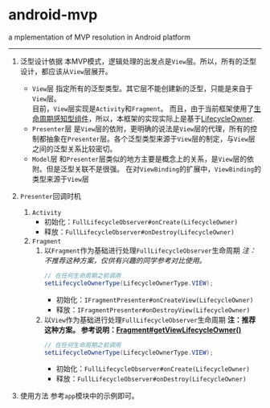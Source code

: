 # android-mvp
a mplementation of MVP resolution in Android platform

---


1. 泛型设计依据
    本MVP模式，逻辑处理的出发点是`View`层。所以，所有的泛型设计，都应该从`View`层展开。
    - `View`层
        指定所有的泛型类型。其它层不能创建新的泛型，只能是来自于`View`层。        
        目前，`View`层实现是`Activity`和`Fragment`。
        而且，由于当前框架使用了[生命周期感知型组件](https://developer.android.google.cn/topic/libraries/architecture/lifecycle?hl=zh-cn)，所以，本框架的实现实际上是基于[LifecycleOwner](https://developer.android.google.cn/reference/androidx/lifecycle/LifecycleOwner?hl=en).
    - `Presenter`层
        是`View`层的依附，更明确的说法是`View`层的代理，所有的控制都抽象在`Presenter`层。各个泛型类型来源于`View`层的制定，与`View`层之间的泛型关系比较密切。
    - `Model`层
        和`Presenter`层类似的地方主要是概念上的关系，是`View`层的依附。但是泛型关联不是很强。
        在对`ViewBinding`的扩展中，`ViewBinding`的类型来源于`View`层

2. `Presenter`回调时机
    1. `Activity`
        - 初始化：`FullLifecycleObserver#onCreate(LifecycleOwner)`
        - 释放：`FullLifecycleObserver#onDestroy(LifecycleOwner)`
    2. `Fragment`
        1. 以`Fragment`作为基础进行处理`FullLifecycleObserver`生命周期
            *注：不推荐这种方案，仅供有兴趣的同学参考对比使用。*
            ```Java
            // 在任何生命周期之前调用
            setLifecycleOwnerType(LifecycleOwnerType.VIEW);
            ```
            - 初始化：`IFragmentPresenter#onCreateView(LifecycleOwner)`
            - 释放：`IFragmentPresenter#onDestroyView(LifecycleOwner)`
        2. 以`View`作为基础进行处理`FullLifecycleObserver`生命周期
           **注：推荐这种方案。 参考说明：[Fragment#getViewLifecycleOwner()](https://developer.android.google.cn/reference/androidx/fragment/app/Fragment#getViewLifecycleOwner())**
            ```Java
            // 在任何生命周期之前调用
            setLifecycleOwnerType(LifecycleOwnerType.VIEW);
            ```
            - 初始化：`FullLifecycleObserver#onCreate(LifecycleOwner)`
            - 释放：`FullLifecycleObserver#onDestroy(LifecycleOwner)`

3. 使用方法
    参考`app`模块中的示例即可。